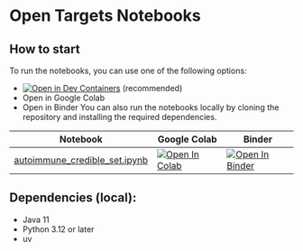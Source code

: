 <!-- Automatically generated README. Use utils/readme.py to modify it. -->

# Open Targets Notebooks

## How to start

To run the notebooks, you can use one of the following options:

- [![Open in Dev Containers](https://img.shields.io/static/v1?label=Dev%20Containers&message=Open&color=blue)](https://vscode.dev/redirect?url=vscode://ms-vscode-remote.remote-containers/cloneInVolume?url=https://github.com/opentargets/notebooks) (recommended)
- Open in Google Colab
- Open in Binder
You can also run the notebooks locally by cloning the repository and installing the required dependencies.


| Notebook | Google Colab | Binder |
|---|---|---|
| [autoimmune_credible_set.ipynb](notebooks/autoimmune_credible_set.ipynb) | [![Open In Colab](https://colab.research.google.com/assets/colab-badge.svg)](https://colab.research.google.com/github/opentargets/notebooks/blob/main/notebooks/autoimmune_credible_set.ipynb) | [![Open In Binder](https://mybinder.org/badge_logo.svg)](https://mybinder.org/v2/gh/opentargets/notebooks/main?filepath=notebooks/autoimmune_credible_set.ipynb) |
## Dependencies (local):
- Java 11
- Python 3.12 or later
- uv